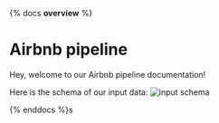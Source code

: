 {% docs __overview__ %}
# Airbnb pipeline

Hey, welcome to our Airbnb pipeline documentation!

Here is the schema of our input data:
![input schema](assets/input_schema.png)

{% enddocs %}s